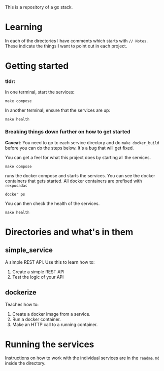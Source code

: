 This is a repository of a go stack. 

# Learning

In each of the directories I have comments which starts with `// Notes`. These indicate 
the things I want to point out in each project.


# Getting started

### tldr:

In one terminal, start the services:

    make compose 

In another terminal, ensure that the services are up:

    make health


### Breaking things down further on how to get started 

**Caveat**: You need to go to each service directory and do `make docker_build` before you can do the steps below. It's a bug that will get fixed.

You can get a feel for what this project does by starting all the services.

    make compose

runs the docker compose and starts the services. You can see the docker containers that gets started.  All docker containers are prefixed with `rexposadas`
    
    docker ps 

You can then check the health of the services.

    make health

# Directories and what's in them

## simple_service
A simple REST API. Use this to learn how to: 
1. Create a simple REST API
2. Test the logic of your API

## dockerize
Teaches how to:
1. Create a docker image from a service.
2. Run a docker container.
3. Make an HTTP call to a running container.


# Running the services

Instructions on how to work with the individual services are in the `readme.md` inside the directory.


